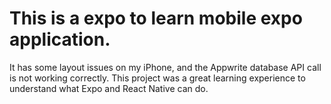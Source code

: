 # This is a expo to learn mobile expo application.

It has some layout issues on my iPhone, and the Appwrite database API call is not working correctly. This project was a great learning experience to understand what Expo and React Native can do.